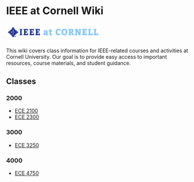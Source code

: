 # IEEE at Cornell Wiki

<img src="./assets/ieee_at_cornell_logo_glow.png" alt="IEEE at Cornell Logo" width="50%"/>

This wiki covers class information for IEEE-related courses and activities at Cornell University. Our goal is to provide easy access to important resources, course materials, and student guidance.

## Classes

### 2000

* [ECE 2100](https://da-luce.github.io/ieee-at-cornell-wiki.github.io/classes/ece2100.md)
* [ECE 2300](https://da-luce.github.io/ieee-at-cornell-wiki.github.io/classes/ece2300.md)

### 3000

* [ECE 3250](https://da-luce.github.io/ieee-at-cornell-wiki.github.io/classes/ece3250.md)

### 4000

* [ECE 4750](https://da-luce.github.io/ieee-at-cornell-wiki.github.io/classes/ece4750.md)
